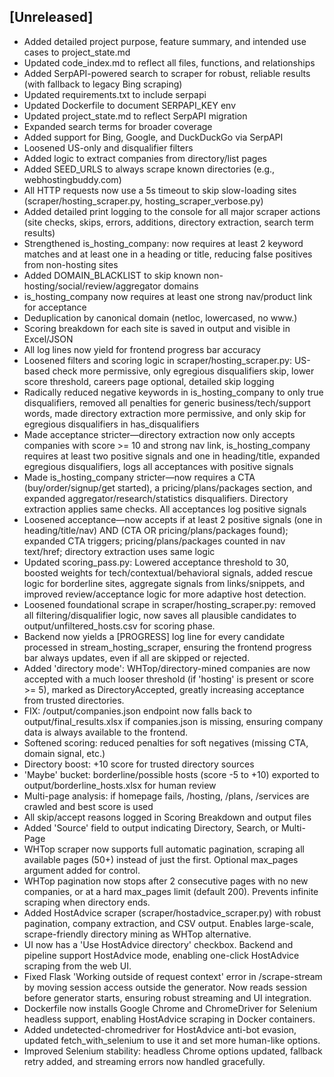 ## [Unreleased]
- Added detailed project purpose, feature summary, and intended use cases to project_state.md
- Updated code_index.md to reflect all files, functions, and relationships 
- Added SerpAPI-powered search to scraper for robust, reliable results (with fallback to legacy Bing scraping)
- Updated requirements.txt to include serpapi
- Updated Dockerfile to document SERPAPI_KEY env
- Updated project_state.md to reflect SerpAPI migration 
- Expanded search terms for broader coverage
- Added support for Bing, Google, and DuckDuckGo via SerpAPI
- Loosened US-only and disqualifier filters
- Added logic to extract companies from directory/list pages 
- Added SEED_URLS to always scrape known directories (e.g., webhostingbuddy.com) 
- All HTTP requests now use a 5s timeout to skip slow-loading sites (scraper/hosting_scraper.py, hosting_scraper_verbose.py) 
- Added detailed print logging to the console for all major scraper actions (site checks, skips, errors, additions, directory extraction, search term results) 
- Strengthened is_hosting_company: now requires at least 2 keyword matches and at least one in a heading or title, reducing false positives from non-hosting sites 
- Added DOMAIN_BLACKLIST to skip known non-hosting/social/review/aggregator domains
- is_hosting_company now requires at least one strong nav/product link for acceptance
- Deduplication by canonical domain (netloc, lowercased, no www.)
- Scoring breakdown for each site is saved in output and visible in Excel/JSON
- All log lines now yield for frontend progress bar accuracy 
- Loosened filters and scoring logic in scraper/hosting_scraper.py: US-based check more permissive, only egregious disqualifiers skip, lower score threshold, careers page optional, detailed skip logging 
- Radically reduced negative keywords in is_hosting_company to only true disqualifiers, removed all penalties for generic business/tech/support words, made directory extraction more permissive, and only skip for egregious disqualifiers in has_disqualifiers
- Made acceptance stricter—directory extraction now only accepts companies with score >= 10 and strong nav link, is_hosting_company requires at least two positive signals and one in heading/title, expanded egregious disqualifiers, logs all acceptances with positive signals
- Made is_hosting_company stricter—now requires a CTA (buy/order/signup/get started), a pricing/plans/packages section, and expanded aggregator/research/statistics disqualifiers. Directory extraction applies same checks. All acceptances log positive signals
- Loosened acceptance—now accepts if at least 2 positive signals (one in heading/title/nav) AND (CTA OR pricing/plans/packages found); expanded CTA triggers; pricing/plans/packages counted in nav text/href; directory extraction uses same logic
- Updated scoring_pass.py: Lowered acceptance threshold to 30, boosted weights for tech/contextual/behavioral signals, added rescue logic for borderline sites, aggregate signals from links/snippets, and improved review/acceptance logic for more adaptive host detection.
- Loosened foundational scrape in scraper/hosting_scraper.py: removed all filtering/disqualifier logic, now saves all plausible candidates to output/unfiltered_hosts.csv for scoring phase.
- Backend now yields a [PROGRESS] log line for every candidate processed in stream_hosting_scraper, ensuring the frontend progress bar always updates, even if all are skipped or rejected.
- Added 'directory mode': WHTop/directory-mined companies are now accepted with a much looser threshold (if 'hosting' is present or score >= 5), marked as DirectoryAccepted, greatly increasing acceptance from trusted directories.
- FIX: /output/companies.json endpoint now falls back to output/final_results.xlsx if companies.json is missing, ensuring company data is always available to the frontend.
- Softened scoring: reduced penalties for soft negatives (missing CTA, domain signal, etc.)
- Directory boost: +10 score for trusted directory sources
- 'Maybe' bucket: borderline/possible hosts (score -5 to +10) exported to output/borderline_hosts.xlsx for human review
- Multi-page analysis: if homepage fails, /hosting, /plans, /services are crawled and best score is used
- All skip/accept reasons logged in Scoring Breakdown and output files
- Added 'Source' field to output indicating Directory, Search, or Multi-Page
- WHTop scraper now supports full automatic pagination, scraping all available pages (50+) instead of just the first. Optional max_pages argument added for control.
- WHTop pagination now stops after 2 consecutive pages with no new companies, or at a hard max_pages limit (default 200). Prevents infinite scraping when directory ends.
- Added HostAdvice scraper (scraper/hostadvice_scraper.py) with robust pagination, company extraction, and CSV output. Enables large-scale, scrape-friendly directory mining as WHTop alternative.
- UI now has a 'Use HostAdvice directory' checkbox. Backend and pipeline support HostAdvice mode, enabling one-click HostAdvice scraping from the web UI.
- Fixed Flask 'Working outside of request context' error in /scrape-stream by moving session access outside the generator. Now reads session before generator starts, ensuring robust streaming and UI integration.
- Dockerfile now installs Google Chrome and ChromeDriver for Selenium headless support, enabling HostAdvice scraping in Docker containers.
- Added undetected-chromedriver for HostAdvice anti-bot evasion, updated fetch_with_selenium to use it and set more human-like options.
- Improved Selenium stability: headless Chrome options updated, fallback retry added, and streaming errors now handled gracefully.

